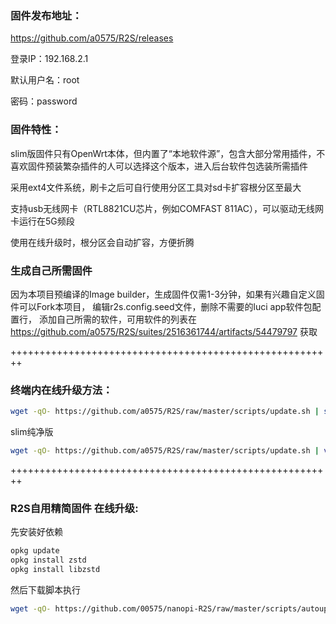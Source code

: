 ### 固件发布地址：
https://github.com/a0575/R2S/releases

登录IP：192.168.2.1

默认用户名：root

密码：password

### 固件特性：

slim版固件只有OpenWrt本体，但内置了“本地软件源”，包含大部分常用插件，不喜欢固件预装繁杂插件的人可以选择这个版本，进入后台软件包选装所需插件

采用ext4文件系统，刷卡之后可自行使用分区工具对sd卡扩容根分区至最大

支持usb无线网卡（RTL8821CU芯片，例如COMFAST 811AC），可以驱动无线网卡运行在5G频段

使用在线升级时，根分区会自动扩容，方便折腾

### 生成自己所需固件

因为本项目预编译的Image builder，生成固件仅需1-3分钟，如果有兴趣自定义固件可以Fork本项目，
编辑r2s.config.seed文件，删除不需要的luci app软件包配置行，
添加自己所需的软件，可用软件的列表在 https://github.com/a0575/R2S/suites/2516361744/artifacts/54479797 获取

++++++++++++++++++++++++++++++++++++++++++++++++++++++++

### 终端内在线升级方法： 

```bash
wget -qO- https://github.com/a0575/R2S/raw/master/scripts/update.sh | sh
```

slim纯净版

```bash
wget -qO- https://github.com/a0575/R2S/raw/master/scripts/update.sh | ver=-slim sh
```
++++++++++++++++++++++++++++++++++++++++++++++++++++++++

### R2S自用精简固件 在线升级:  
先安装好依赖

```bash
opkg update
opkg install zstd
opkg install libzstd
```
然后下载脚本执行

```bash
wget -qO- https://github.com/00575/nanopi-R2S/raw/master/scripts/autoupdate.sh | sh
```

